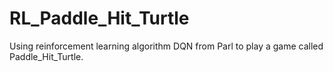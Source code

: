 # RL_Paddle_Hit_Turtle
Using reinforcement learning algorithm DQN from Parl to play a game called Paddle_Hit_Turtle.

